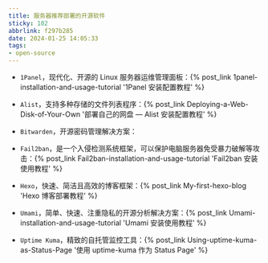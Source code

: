 ```yaml
---
title: 服务器推荐部署的开源软件
sticky: 102
abbrlink: f297b285
date: 2024-01-25 14:05:33
tags:
- open-source
---
```


- `1Panel`，现代化、开源的 Linux 服务器运维管理面板：{% post_link 1panel-installation-and-usage-tutorial '1Panel 安装配置教程' %}

- `Alist`，支持多种存储的文件列表程序：{% post_link Deploying-a-Web-Disk-of-Your-Own '部署自己的网盘 — Alist 安装配置教程' %}

- `Bitwarden`，开源密码管理解决方案：

- `Fail2ban`，是一个入侵检测系统框架，可以保护电脑服务器免受暴力破解等攻击：{% post_link Fail2ban-installation-and-usage-tutorial 'Fail2ban 安装使用教程' %}

- `Hexo`，快速、简洁且高效的博客框架：{% post_link My-first-hexo-blog 'Hexo 博客部署教程' %}

- `Umami`，简单、快速、注重隐私的开源分析解决方案：{% post_link Umami-installation-and-usage-tutorial 'Umami 安装使用教程' %}

- `Uptime Kuma`，精致的自托管监控工具：{% post_link Using-uptime-kuma-as-Status-Page '使用 uptime-kuma 作为 Status Page' %}
